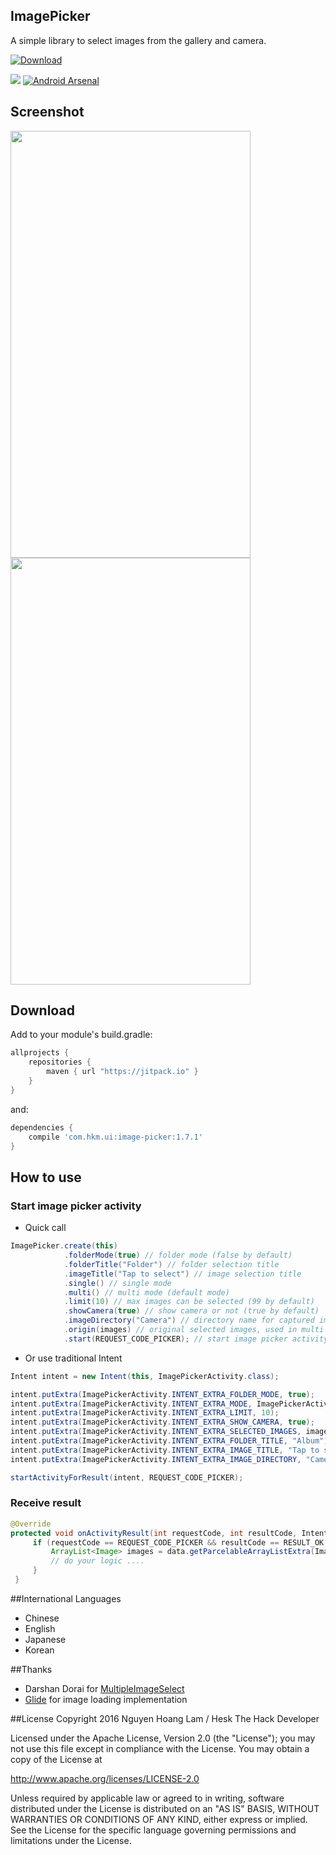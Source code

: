 ## ImagePicker
A simple library to select images from the gallery and camera.

[ ![Download](https://api.bintray.com/packages/jjhesk/maven/image-picker/images/download.svg) ](https://bintray.com/jjhesk/maven/image-picker/_latestVersion)

[![](https://jitpack.io/v/nguyenhoanglam/ImagePicker.svg)](https://www.jitpack.io/#nguyenhoanglam/ImagePicker)
[![Android Arsenal](https://img.shields.io/badge/Android%20Arsenal-ImagePicker-green.svg?style=true)](https://android-arsenal.com/details/1/4072)

## Screenshot

<img src="https://cloud.githubusercontent.com/assets/4979755/18304733/46cfad58-750e-11e6-9a6c-129ece6cfc7d.png" height="683" width="384">
<img src="https://cloud.githubusercontent.com/assets/4979755/18304727/44117484-750e-11e6-8ad1-85301a171690.png" height="683" width="384">

## Download
Add to your module's build.gradle:

```groovy
allprojects {
    repositories {
        maven { url "https://jitpack.io" }
    }
}
```

and:
```groovy
dependencies {
    compile 'com.hkm.ui:image-picker:1.7.1'
}
```

## How to use
### Start image picker activity
- Quick call
```java
ImagePicker.create(this)
            .folderMode(true) // folder mode (false by default)
            .folderTitle("Folder") // folder selection title
            .imageTitle("Tap to select") // image selection title
            .single() // single mode
            .multi() // multi mode (default mode)
            .limit(10) // max images can be selected (99 by default)
            .showCamera(true) // show camera or not (true by default)
            .imageDirectory("Camera") // directory name for captured image  ("Camera" folder by default)
            .origin(images) // original selected images, used in multi mode
            .start(REQUEST_CODE_PICKER); // start image picker activity with request code
```

- Or use traditional Intent
```java
Intent intent = new Intent(this, ImagePickerActivity.class);

intent.putExtra(ImagePickerActivity.INTENT_EXTRA_FOLDER_MODE, true);
intent.putExtra(ImagePickerActivity.INTENT_EXTRA_MODE, ImagePickerActivity.MODE_MULTIPLE);
intent.putExtra(ImagePickerActivity.INTENT_EXTRA_LIMIT, 10);
intent.putExtra(ImagePickerActivity.INTENT_EXTRA_SHOW_CAMERA, true);
intent.putExtra(ImagePickerActivity.INTENT_EXTRA_SELECTED_IMAGES, images);
intent.putExtra(ImagePickerActivity.INTENT_EXTRA_FOLDER_TITLE, "Album");
intent.putExtra(ImagePickerActivity.INTENT_EXTRA_IMAGE_TITLE, "Tap to select images");
intent.putExtra(ImagePickerActivity.INTENT_EXTRA_IMAGE_DIRECTORY, "Camera");

startActivityForResult(intent, REQUEST_CODE_PICKER);
```

### Receive result

```java
@Override
protected void onActivityResult(int requestCode, int resultCode, Intent data) {
     if (requestCode == REQUEST_CODE_PICKER && resultCode == RESULT_OK && data != null) {
         ArrayList<Image> images = data.getParcelableArrayListExtra(ImagePickerActivity.INTENT_EXTRA_SELECTED_IMAGES);
         // do your logic ....
     }
 }
```

##International Languages
- Chinese
- English
- Japanese
- Korean

##Thanks
- Darshan Dorai for [MultipleImageSelect](https://github.com/darsh2/MultipleImageSelect) 
- [Glide](https://github.com/bumptech/glide) for image loading implementation

##License
Copyright 2016 Nguyen Hoang Lam / Hesk The Hack Developer

Licensed under the Apache License, Version 2.0 (the "License"); you may not use this file except in compliance with the License. You may obtain a copy of the License at

http://www.apache.org/licenses/LICENSE-2.0

Unless required by applicable law or agreed to in writing, software distributed under the License is distributed on an "AS IS" BASIS, WITHOUT WARRANTIES OR CONDITIONS OF ANY KIND, either express or implied. See the License for the specific language governing permissions and limitations under the License.
